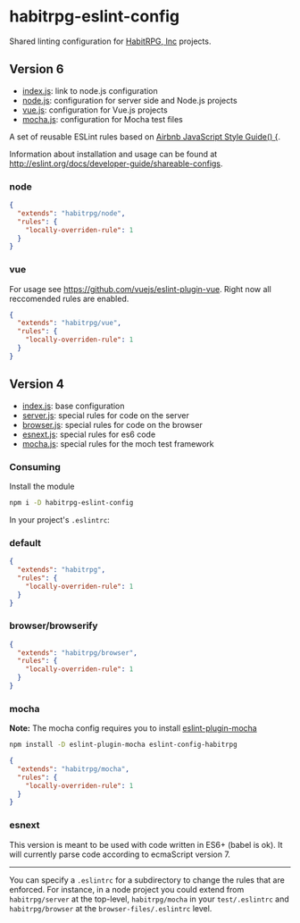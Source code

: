 habitrpg-eslint-config
===
Shared linting configuration for [HabitRPG, Inc](https://github.com/HabitRPG) projects.

## Version 6
- [index.js](index.js): link to node.js configuration
- [node.js](lib/node.js): configuration for server side and Node.js projects
- [vue.js](lib/vue.js): configuration for Vue.js projects
- [mocha.js](lib/mocha.js): configuration for Mocha test files

A set of reusable ESLint rules based on [Airbnb JavaScript Style Guide() {](https://github.com/airbnb/javascript).

Information about installation and usage can be found at http://eslint.org/docs/developer-guide/shareable-configs.

### node

```json
{
  "extends": "habitrpg/node",
  "rules": {
    "locally-overriden-rule": 1
  }
}
```

### vue

For usage see https://github.com/vuejs/eslint-plugin-vue. Right now all reccomended rules are enabled.

```json
{
  "extends": "habitrpg/vue",
  "rules": {
    "locally-overriden-rule": 1
  }
}
```

## Version 4

- [index.js](https://github.com/HabitRPG/eslint-config/blob/v4.0.0/index.js): base configuration
- [server.js](https://github.com/HabitRPG/eslint-config/blob/v4.0.0/server.js): special rules for code on the server
- [browser.js](https://github.com/HabitRPG/eslint-config/blob/v4.0.0/browser.js): special rules for code on the browser
- [esnext.js](https://github.com/HabitRPG/eslint-config/blob/v4.0.0/esnext.js): special rules for es6 code
- [mocha.js](https://github.com/HabitRPG/eslint-config/blob/v4.0.0/mocha.js): special rules for the moch test framework

### Consuming

Install the module

```bash
npm i -D habitrpg-eslint-config
```

In your project's `.eslintrc`:

### default

```json
{
  "extends": "habitrpg",
  "rules": {
    "locally-overriden-rule": 1
  }
}
```

### browser/browserify

```json
{
  "extends": "habitrpg/browser",
  "rules": {
    "locally-overriden-rule": 1
  }
}
```

### mocha

**Note:** The mocha config requires you to install [eslint-plugin-mocha](http://npmjs.com/eslint-plugin-mocha)

```bash
npm install -D eslint-plugin-mocha eslint-config-habitrpg
```

```json
{
  "extends": "habitrpg/mocha",
  "rules": {
    "locally-overriden-rule": 1
  }
}
```

### esnext

This version is meant to be used with code written in ES6+ (babel is ok). 
It will currently parse code according to ecmaScript version 7.

---

You can specify a `.eslintrc` for a subdirectory to change the rules that are enforced. For instance, in a node project you could extend from `habitrpg/server` at the top-level, `habitrpg/mocha` in your `test/.eslintrc` and `habitrpg/browser` at the `browser-files/.eslintrc` level.
